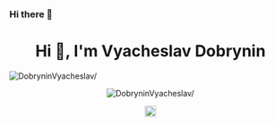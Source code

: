 ### Hi there 👋

<!--
**DobryninVyacheslav/DobryninVyacheslav** is a ✨ _special_ ✨ repository because its `README.md` (this file) appears on your GitHub profile.

Here are some ideas to get you started:

- 🔭 I’m currently working on ...
- 🌱 I’m currently learning ...
- 👯 I’m looking to collaborate on ...
- 🤔 I’m looking for help with ...
- 💬 Ask me about ...
- 📫 How to reach me: ...
- 😄 Pronouns: ...
- ⚡ Fun fact: ...
-->

<h1 align="center">Hi 👋, I'm Vyacheslav Dobrynin</h1>
<p align="left"> <img src=https://komarev.com/ghpvc/?username=DobryninVyacheslav alt=DobryninVyacheslav/> </p>

<p align="center"> <img src=https://github-readme-stats.vercel.app/api?username=DobryninVyacheslav&show_icons=true alt=DobryninVyacheslav/> </p>

<p align="center">
<a href=https://www.linkedin.com/in/vyacheslav-dobrynin-5a7891196 target="blank"><img align="center" src=https://cdn.jsdelivr.net/npm/simple-icons@3.0.1/icons/linkedin.svg alt="vyacheslav-dobrynin-5a7891196" height="20" width="20" /></a>
</p>

